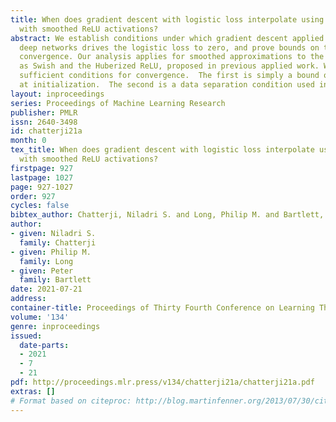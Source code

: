 ```yaml
---
title: When does gradient descent with logistic loss interpolate using deep networks
  with smoothed ReLU activations?
abstract: We establish conditions under which gradient descent applied to fixed-width
  deep networks drives the logistic loss to zero, and prove bounds on the rate of
  convergence. Our analysis applies for smoothed approximations to the ReLU, such
  as Swish and the Huberized ReLU, proposed in previous applied work. We provide two
  sufficient conditions for convergence.  The first is simply a bound on the loss
  at initialization.  The second is a data separation condition used in prior analyses.
layout: inproceedings
series: Proceedings of Machine Learning Research
publisher: PMLR
issn: 2640-3498
id: chatterji21a
month: 0
tex_title: When does gradient descent with logistic loss interpolate using deep networks
  with smoothed ReLU activations?
firstpage: 927
lastpage: 1027
page: 927-1027
order: 927
cycles: false
bibtex_author: Chatterji, Niladri S. and Long, Philip M. and Bartlett, Peter
author:
- given: Niladri S.
  family: Chatterji
- given: Philip M.
  family: Long
- given: Peter
  family: Bartlett
date: 2021-07-21
address:
container-title: Proceedings of Thirty Fourth Conference on Learning Theory
volume: '134'
genre: inproceedings
issued:
  date-parts:
  - 2021
  - 7
  - 21
pdf: http://proceedings.mlr.press/v134/chatterji21a/chatterji21a.pdf
extras: []
# Format based on citeproc: http://blog.martinfenner.org/2013/07/30/citeproc-yaml-for-bibliographies/
---
```

